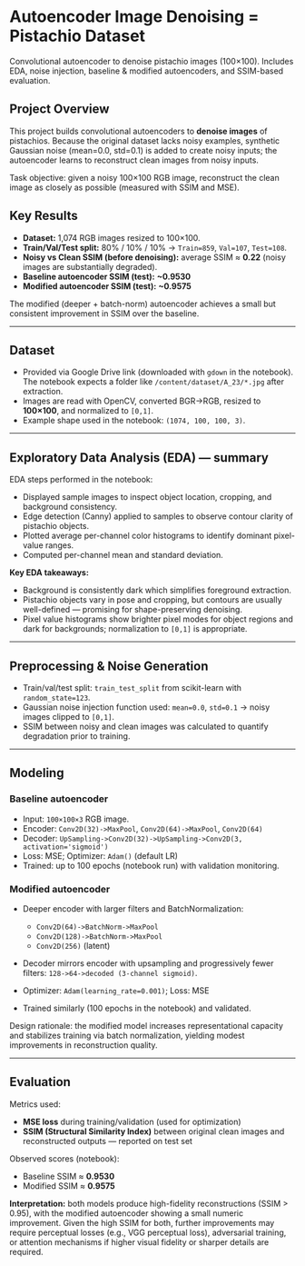 # Autoencoder Image Denoising = Pistachio Dataset

Convolutional autoencoder to denoise pistachio images (100×100). Includes EDA, noise injection, baseline & modified autoencoders, and SSIM-based evaluation.


## Project Overview

This project builds convolutional autoencoders to **denoise images** of pistachios. Because the original dataset lacks noisy examples, synthetic Gaussian noise (mean=0.0, std=0.1) is added to create noisy inputs; the autoencoder learns to reconstruct clean images from noisy inputs.

Task objective: given a noisy 100×100 RGB image, reconstruct the clean image as closely as possible (measured with SSIM and MSE).


## Key Results

* **Dataset:** 1,074 RGB images resized to 100×100.
* **Train/Val/Test split:** 80% / 10% / 10% → `Train=859`, `Val=107`, `Test=108`.
* **Noisy vs Clean SSIM (before denoising):** average SSIM ≈ **0.22** (noisy images are substantially degraded).
* **Baseline autoencoder SSIM (test):** **\~0.9530**
* **Modified autoencoder SSIM (test):** **\~0.9575**

The modified (deeper + batch-norm) autoencoder achieves a small but consistent improvement in SSIM over the baseline.

---

## Dataset

* Provided via Google Drive link (downloaded with `gdown` in the notebook). The notebook expects a folder like `/content/dataset/A_23/*.jpg` after extraction.
* Images are read with OpenCV, converted BGR→RGB, resized to **100×100**, and normalized to `[0,1]`.
* Example shape used in the notebook: `(1074, 100, 100, 3)`.

---


## Exploratory Data Analysis (EDA) — summary

EDA steps performed in the notebook:

* Displayed sample images to inspect object location, cropping, and background consistency.
* Edge detection (Canny) applied to samples to observe contour clarity of pistachio objects.
* Plotted average per-channel color histograms to identify dominant pixel-value ranges.
* Computed per-channel mean and standard deviation.

**Key EDA takeaways:**

* Background is consistently dark which simplifies foreground extraction.
* Pistachio objects vary in pose and cropping, but contours are usually well-defined — promising for shape-preserving denoising.
* Pixel value histograms show brighter pixel modes for object regions and dark for backgrounds; normalization to `[0,1]` is appropriate.

---

## Preprocessing & Noise Generation

* Train/val/test split: `train_test_split` from scikit-learn with `random_state=123`.
* Gaussian noise injection function used: `mean=0.0`, `std=0.1` → noisy images clipped to `[0,1]`.
* SSIM between noisy and clean images was calculated to quantify degradation prior to training.

---

## Modeling

### Baseline autoencoder

* Input: `100×100×3` RGB image.
* Encoder: `Conv2D(32)->MaxPool`, `Conv2D(64)->MaxPool`, `Conv2D(64)`
* Decoder: `UpSampling->Conv2D(32)->UpSampling->Conv2D(3, activation='sigmoid')`
* Loss: MSE; Optimizer: `Adam()` (default LR)
* Trained: up to 100 epochs (notebook run) with validation monitoring.

### Modified autoencoder

* Deeper encoder with larger filters and BatchNormalization:

  * `Conv2D(64)->BatchNorm->MaxPool`
  * `Conv2D(128)->BatchNorm->MaxPool`
  * `Conv2D(256)` (latent)
* Decoder mirrors encoder with upsampling and progressively fewer filters: `128->64->decoded (3-channel sigmoid)`.
* Optimizer: `Adam(learning_rate=0.001)`; Loss: MSE
* Trained similarly (100 epochs in the notebook) and validated.

Design rationale: the modified model increases representational capacity and stabilizes training via batch normalization, yielding modest improvements in reconstruction quality.

---

## Evaluation

Metrics used:

* **MSE loss** during training/validation (used for optimization)
* **SSIM (Structural Similarity Index)** between original clean images and reconstructed outputs — reported on test set

Observed scores (notebook):

* Baseline SSIM ≈ **0.9530**
* Modified SSIM ≈ **0.9575**

**Interpretation:** both models produce high-fidelity reconstructions (SSIM > 0.95), with the modified autoencoder showing a small numeric improvement. Given the high SSIM for both, further improvements may require perceptual losses (e.g., VGG perceptual loss), adversarial training, or attention mechanisms if higher visual fidelity or sharper details are required.
